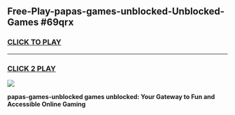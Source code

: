 
## Free-Play-papas-games-unblocked-Unblocked-Games #69qrx
<h3>
<a href="https://news.freeplayer.one?title=papas-games-unblocked&ref=8M">CLICK TO PLAY</a></h3>
<hr>

<h3>
<a href="https://news.freeplayer.one?title=papas-games-unblocked&ref=8M">CLICK 2 PLAY</a>
  
</h3>

<a href="https://news.freeplayer.one?title=papas-games-unblocked&ref=8M"><img src="https://clearcache.store/games.png"></a>


**papas-games-unblocked games unblocked: Your Gateway to Fun and Accessible Online Gaming**
